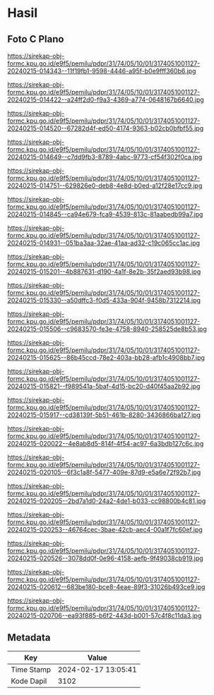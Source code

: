 # Hasil

## Foto C Plano

https://sirekap-obj-formc.kpu.go.id/e9f5/pemilu/pdpr/31/74/05/10/01/3174051001127-20240215-014343--11f19fb1-9598-4446-a95f-b0e9fff360b6.jpg

https://sirekap-obj-formc.kpu.go.id/e9f5/pemilu/pdpr/31/74/05/10/01/3174051001127-20240215-014422--a24ff2d0-f9a3-4369-a774-0648167b6640.jpg

https://sirekap-obj-formc.kpu.go.id/e9f5/pemilu/pdpr/31/74/05/10/01/3174051001127-20240215-014520--67282d4f-ed50-4174-9363-b02cb0bfbf55.jpg

https://sirekap-obj-formc.kpu.go.id/e9f5/pemilu/pdpr/31/74/05/10/01/3174051001127-20240215-014649--c7dd9fb3-8789-4abc-9773-cf54f302f0ca.jpg

https://sirekap-obj-formc.kpu.go.id/e9f5/pemilu/pdpr/31/74/05/10/01/3174051001127-20240215-014751--629826e0-deb8-4e8d-b0ed-a12f28e17cc9.jpg

https://sirekap-obj-formc.kpu.go.id/e9f5/pemilu/pdpr/31/74/05/10/01/3174051001127-20240215-014845--ca94e679-fca9-4539-813c-81aabedb99a7.jpg

https://sirekap-obj-formc.kpu.go.id/e9f5/pemilu/pdpr/31/74/05/10/01/3174051001127-20240215-014931--051ba3aa-32ae-41aa-ad32-c19c065cc1ac.jpg

https://sirekap-obj-formc.kpu.go.id/e9f5/pemilu/pdpr/31/74/05/10/01/3174051001127-20240215-015201--4b887631-d190-4a1f-8e2b-35f2aed93b98.jpg

https://sirekap-obj-formc.kpu.go.id/e9f5/pemilu/pdpr/31/74/05/10/01/3174051001127-20240215-015330--a50dffc3-f0d5-433a-904f-9458b7312214.jpg

https://sirekap-obj-formc.kpu.go.id/e9f5/pemilu/pdpr/31/74/05/10/01/3174051001127-20240215-015506--c9683570-fe3e-4758-8940-258525de8b53.jpg

https://sirekap-obj-formc.kpu.go.id/e9f5/pemilu/pdpr/31/74/05/10/01/3174051001127-20240215-015625--86b45ccd-78e2-403a-bb28-afb1c4908bb7.jpg

https://sirekap-obj-formc.kpu.go.id/e9f5/pemilu/pdpr/31/74/05/10/01/3174051001127-20240215-015821--f989541a-5baf-4d15-bc20-d40f45aa2b92.jpg

https://sirekap-obj-formc.kpu.go.id/e9f5/pemilu/pdpr/31/74/05/10/01/3174051001127-20240215-015917--cd38139f-5b51-461b-8280-3436866ba127.jpg

https://sirekap-obj-formc.kpu.go.id/e9f5/pemilu/pdpr/31/74/05/10/01/3174051001127-20240215-020022--4e8ab8d5-814f-4f54-ac97-6a3bdb127c6c.jpg

https://sirekap-obj-formc.kpu.go.id/e9f5/pemilu/pdpr/31/74/05/10/01/3174051001127-20240215-020105--6f3c1a8f-5477-409e-87d9-e5a6e72f92b7.jpg

https://sirekap-obj-formc.kpu.go.id/e9f5/pemilu/pdpr/31/74/05/10/01/3174051001127-20240215-020205--2bd7a1d0-24a2-4de1-b033-cc98800b4c81.jpg

https://sirekap-obj-formc.kpu.go.id/e9f5/pemilu/pdpr/31/74/05/10/01/3174051001127-20240215-020253--46764cec-3bae-42cb-aec4-00a1f7fc60ef.jpg

https://sirekap-obj-formc.kpu.go.id/e9f5/pemilu/pdpr/31/74/05/10/01/3174051001127-20240215-020526--3078dd0f-0e96-4158-aefb-9f49038cb919.jpg

https://sirekap-obj-formc.kpu.go.id/e9f5/pemilu/pdpr/31/74/05/10/01/3174051001127-20240215-020612--683be180-bce8-4eae-89f3-31026b493ce9.jpg

https://sirekap-obj-formc.kpu.go.id/e9f5/pemilu/pdpr/31/74/05/10/01/3174051001127-20240215-020706--ea93f885-b6f2-443d-b001-57c4f8c11da3.jpg


## Metadata

| Key        | Value               |
| ---------- | ------------------- |
| Time Stamp | 2024-02-17 13:05:41 |
| Kode Dapil | 3102                |



